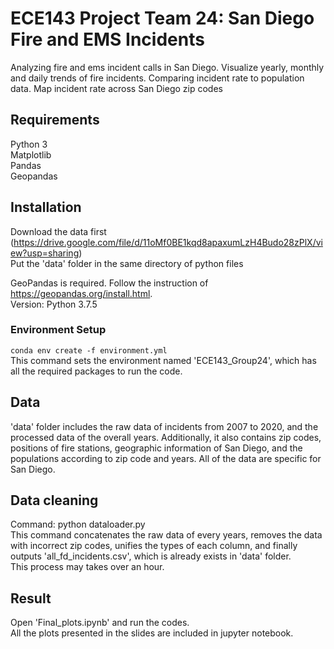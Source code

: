 # ECE143 Project Team 24: San Diego Fire and EMS Incidents
Analyzing fire and ems incident calls in San Diego. Visualize yearly, monthly and daily trends of fire incidents. Comparing incident rate to population data. Map incident rate across San Diego zip codes

## Requirements
Python 3  
Matplotlib  
Pandas  
Geopandas
## Installation
Download the data first (https://drive.google.com/file/d/11oMf0BE1kqd8apaxumLzH4Budo28zPlX/view?usp=sharing)   
Put the 'data' folder in the same directory of python files  


GeoPandas is required. Follow the instruction of https://geopandas.org/install.html.  
Version: Python 3.7.5

### Environment Setup
`conda env create -f environment.yml`  
This command sets the environment named 'ECE143_Group24', which has all the required packages to run the code. 
## Data
'data' folder includes the raw data of incidents from 2007 to 2020, and the processed data of the overall years. Additionally, it also contains zip codes, positions of fire stations, geographic information of San Diego, and the populations according to zip code and years. All of the data are specific for San Diego.
## Data cleaning
Command: python dataloader.py  
This command concatenates the raw data of every years, removes the data with incorrect zip codes, unifies the types of each column, and finally outputs 'all_fd_incidents.csv', which is already exists in 'data' folder.   
This process may takes over an hour. 
## Result
Open 'Final_plots.ipynb' and run the codes.  
All the plots presented in the slides are included in jupyter notebook. 

